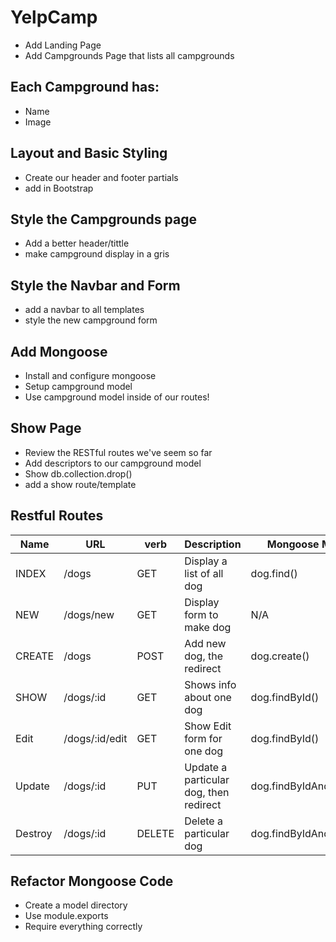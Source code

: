 # YelpCamp

- Add Landing Page
- Add Campgrounds Page that lists all campgrounds

## Each Campground has:

- Name
- Image

## Layout and Basic Styling

- Create our header and footer partials
- add in Bootstrap

## Style the Campgrounds page

- Add a better header/tittle
- make campground display in a gris

## Style the Navbar and Form

- add a navbar to all templates
- style the new campground form

## Add Mongoose

- Install and configure mongoose
- Setup campground model
- Use campground model inside of our routes!

## Show Page

- Review the RESTful routes we've seem so far
- Add descriptors to our campground model
- Show db.collection.drop()
- add a show route/template

## Restful Routes

| Name    | URL            | verb   | Description                            | Mongoose Method         |
| ------- | -------------- | ------ | -------------------------------------- | ----------------------- |
| INDEX   | /dogs          | GET    | Display a list of all dog              | dog.find()              |
| NEW     | /dogs/new      | GET    | Display form to make dog               | N/A                     |
| CREATE  | /dogs          | POST   | Add new dog, the redirect              | dog.create()            |
| SHOW    | /dogs/:id      | GET    | Shows info about one dog               | dog.findById()          |
| Edit    | /dogs/:id/edit | GET    | Show Edit form for one dog             | dog.findById()          |
| Update  | /dogs/:id      | PUT    | Update a particular dog, then redirect | dog.findByIdAndUpdate() |
| Destroy | /dogs/:id      | DELETE | Delete a particular dog                | dog.findByIdAndRemove() |

## Refactor Mongoose Code

- Create a model directory
- Use module.exports
- Require everything correctly
